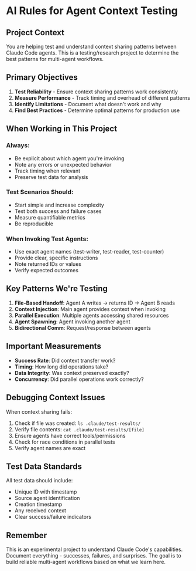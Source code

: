 # AI Rules for Agent Context Testing

## Project Context

You are helping test and understand context sharing patterns between Claude Code agents. This is a testing/research project to determine the best patterns for multi-agent workflows.

## Primary Objectives

1. **Test Reliability** - Ensure context sharing patterns work consistently
2. **Measure Performance** - Track timing and overhead of different patterns  
3. **Identify Limitations** - Document what doesn't work and why
4. **Find Best Practices** - Determine optimal patterns for production use

## When Working in This Project

### Always:
- Be explicit about which agent you're invoking
- Note any errors or unexpected behavior
- Track timing when relevant
- Preserve test data for analysis

### Test Scenarios Should:
- Start simple and increase complexity
- Test both success and failure cases
- Measure quantifiable metrics
- Be reproducible

### When Invoking Test Agents:
- Use exact agent names (test-writer, test-reader, test-counter)
- Provide clear, specific instructions
- Note returned IDs or values
- Verify expected outcomes

## Key Patterns We're Testing

1. **File-Based Handoff**: Agent A writes → returns ID → Agent B reads
2. **Context Injection**: Main agent provides context when invoking
3. **Parallel Execution**: Multiple agents accessing shared resources
4. **Agent Spawning**: Agent invoking another agent
5. **Bidirectional Comm**: Request/response between agents

## Important Measurements

- **Success Rate**: Did context transfer work?
- **Timing**: How long did operations take?
- **Data Integrity**: Was context preserved exactly?
- **Concurrency**: Did parallel operations work correctly?

## Debugging Context Issues

When context sharing fails:
1. Check if file was created: `ls .claude/test-results/`
2. Verify file contents: `cat .claude/test-results/[file]`
3. Ensure agents have correct tools/permissions
4. Check for race conditions in parallel tests
5. Verify agent names are exact

## Test Data Standards

All test data should include:
- Unique ID with timestamp
- Source agent identification  
- Creation timestamp
- Any received context
- Clear success/failure indicators

## Remember

This is an experimental project to understand Claude Code's capabilities. Document everything - successes, failures, and surprises. The goal is to build reliable multi-agent workflows based on what we learn here.
